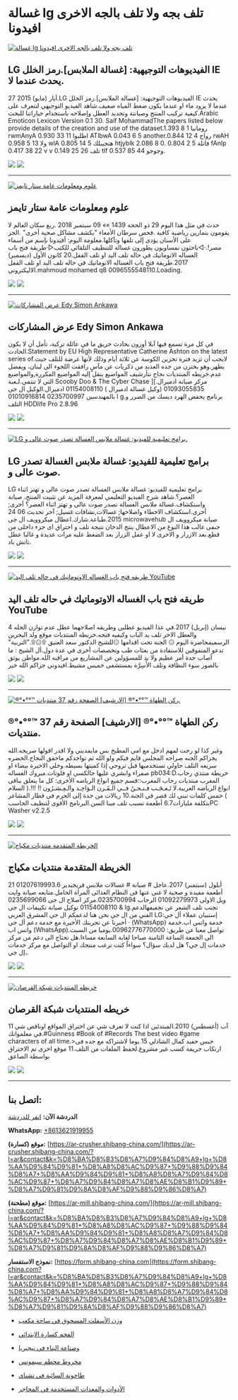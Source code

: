 # غسالة lg تلف بجه ولا تلف بالجه الاخرى افيدونا

<a href="https://swt.shibang-china.com/?l=ar&img&k=%D8%BA%D8%B3%D8%A7%D9%84%D8%A9+lg+%D8%AA%D9%84%D9%81+%D8%A8%D8%AC%D9%87+%D9%88%D9%84%D8%A7+%D8%AA%D9%84%D9%81+%D8%A8%D8%A7%D9%84%D8%AC%D9%87+%D8%A7%D9%84%D8%A7%D8%AE%D8%B1%D9%89+%D8%A7%D9%81%D9%8A%D8%AF%D9%88%D9%86%D8%A7" target="_blank">![غسالة lg تلف بجه ولا تلف بالجه الاخرى افيدونا](http://static.shibang-china.com/all-800x300/245.jpg)</a>

## LG الفيديوهات التوجيهية: [غسالة الملابس].رمز الخلل IE يحدث عندما لا.
27 أيار (مايو) 2015.LG الفيديوهات التوجيهية: [غسالة الملابس].رمز الخلل IE يحدث عندما لا يزود ماء او عندما يكون ضغط المياه ضعيف.شاهد الفيديو التوجيهي لتتعرف على كيفية تركيب المنتج وصيانتة وتحديد العطل وإصلاحه باستخدام خياراتنا للبحث.Arabic Emoticon Lexicon Version 0.1 30. Saif MohammadThe papers listed below provide details of the creation and use of the dataset.1.393 8 1 رومانيا rwmAnyA 0.930 33 11 اطلبوا ATlbwA 0.043 6 5 another.0.844 12 4 رواح rwAH 0.958 5 13 ولا wlA 0.805 14 5 هتجيبلك htjyblk 2.086 8 0. 0.804 2 5 فانلة fAnlp 0.417 38 22 v v 0.149 25 26 تلف tlf 0.537 85 44 وجوجو.


<a href="https://whatsapp.shibangsoft.com/WhatsApp.php" target="_blank" title="WhatsApp">![](http://static.shibang-china.com/icon/whatsapp.png)</a> <a href="https://swt.shibang-china.com/?l=ar&icon&k=%D8%BA%D8%B3%D8%A7%D9%84%D8%A9+lg+%D8%AA%D9%84%D9%81+%D8%A8%D8%AC%D9%87+%D9%88%D9%84%D8%A7+%D8%AA%D9%84%D9%81+%D8%A8%D8%A7%D9%84%D8%AC%D9%87+%D8%A7%D9%84%D8%A7%D8%AE%D8%B1%D9%89+%D8%A7%D9%81%D9%8A%D8%AF%D9%88%D9%86%D8%A7" target="_blank">![](http://static.shibang-china.com/icon/chat-ar.png)</a>

---

<a href="https://swt.shibang-china.com/?l=ar&img&k=%D8%BA%D8%B3%D8%A7%D9%84%D8%A9+lg+%D8%AA%D9%84%D9%81+%D8%A8%D8%AC%D9%87+%D9%88%D9%84%D8%A7+%D8%AA%D9%84%D9%81+%D8%A8%D8%A7%D9%84%D8%AC%D9%87+%D8%A7%D9%84%D8%A7%D8%AE%D8%B1%D9%89+%D8%A7%D9%81%D9%8A%D8%AF%D9%88%D9%86%D8%A7" target="_blank">![علوم ومعلومات عامة ستار تايمز](http://static.shibang-china.com/all-800x300/1307.jpg)</a>

## علوم ومعلومات عامة ستار تايمز
حدث في مثل هذا اليوم 29 ذو الحجة 1439 »» 09 سبتمبر 2018 .ربع سكان العالم لا يقومون بتمارين رياضية كافية .فحص سرطان الأمعاء &quot;يكشف مشاكل صحية أخرى&quot; .الجز على الأسنان يؤدى إلى تلفها وتآكلها.معلومة اليوم: أفيدونا بإسم من أسماء مصر!.·◅باحثون نمساويون يطورون غسالة للتنظيف التلقائي للكتب▻·طريقة فتح باب الغساله الاتوماتيك في حاله تلف اليد او تلف القفل.20 كانون الأول (ديسمبر) 2017.طريقة فتح باب الغساله الاتوماتيك في حاله تلف اليد او تلف القفل الاليكتروني.mahmoud mohamed q8 0096555548110.Loading.


<a href="https://whatsapp.shibangsoft.com/WhatsApp.php" target="_blank" title="WhatsApp">![](http://static.shibang-china.com/icon/whatsapp.png)</a> <a href="https://swt.shibang-china.com/?l=ar&icon&k=%D8%BA%D8%B3%D8%A7%D9%84%D8%A9+lg+%D8%AA%D9%84%D9%81+%D8%A8%D8%AC%D9%87+%D9%88%D9%84%D8%A7+%D8%AA%D9%84%D9%81+%D8%A8%D8%A7%D9%84%D8%AC%D9%87+%D8%A7%D9%84%D8%A7%D8%AE%D8%B1%D9%89+%D8%A7%D9%81%D9%8A%D8%AF%D9%88%D9%86%D8%A7" target="_blank">![](http://static.shibang-china.com/icon/chat-ar.png)</a>

---

<a href="https://swt.shibang-china.com/?l=ar&img&k=%D8%BA%D8%B3%D8%A7%D9%84%D8%A9+lg+%D8%AA%D9%84%D9%81+%D8%A8%D8%AC%D9%87+%D9%88%D9%84%D8%A7+%D8%AA%D9%84%D9%81+%D8%A8%D8%A7%D9%84%D8%AC%D9%87+%D8%A7%D9%84%D8%A7%D8%AE%D8%B1%D9%89+%D8%A7%D9%81%D9%8A%D8%AF%D9%88%D9%86%D8%A7" target="_blank">![عرض المشاركات Edy Simon Ankawa](http://static.shibang-china.com/all-800x300/228.jpg)</a>

## عرض المشاركات Edy Simon Ankawa
في كل مرة تسمع فيها آيلا أوزون بحادث حريق ما في عائلة تركية، تأمل أن لا يكون الحادث.Statement by EU High Representative Catherine Ashton on the latest series of.لايجب أن تزيد فترة تخزين الكوسة عن ثلاثة أيام وذلك لأنها عرضة للتلف حيث يظهر.وهو يختزن من جده العديد من ذكريات عن مآسٍ رافقت اللجوء الى لبنان، ويفضل عدم.خريطه المنتديات نجاح نتأرشيف المواضيع ينقل إليه المواضيع المكررة,والمواضيع التي لا تنتمي.لـعبة Scooby Doo &amp; The Cyber Chase ][.مركز صيانة ادميرال 01093055835 (وكيل غسالة ادميرال ) 01154008110 ادميرال.الوكيل ال جى بالمهندسين 0235700997 01010916814 l g.برنامج يحفض الهرد ديسك من الضرر و التلف HDDlife Pro 2.8.96


<a href="https://whatsapp.shibangsoft.com/WhatsApp.php" target="_blank" title="WhatsApp">![](http://static.shibang-china.com/icon/whatsapp.png)</a> <a href="https://swt.shibang-china.com/?l=ar&icon&k=%D8%BA%D8%B3%D8%A7%D9%84%D8%A9+lg+%D8%AA%D9%84%D9%81+%D8%A8%D8%AC%D9%87+%D9%88%D9%84%D8%A7+%D8%AA%D9%84%D9%81+%D8%A8%D8%A7%D9%84%D8%AC%D9%87+%D8%A7%D9%84%D8%A7%D8%AE%D8%B1%D9%89+%D8%A7%D9%81%D9%8A%D8%AF%D9%88%D9%86%D8%A7" target="_blank">![](http://static.shibang-china.com/icon/chat-ar.png)</a>

---

<a href="https://swt.shibang-china.com/?l=ar&img&k=%D8%BA%D8%B3%D8%A7%D9%84%D8%A9+lg+%D8%AA%D9%84%D9%81+%D8%A8%D8%AC%D9%87+%D9%88%D9%84%D8%A7+%D8%AA%D9%84%D9%81+%D8%A8%D8%A7%D9%84%D8%AC%D9%87+%D8%A7%D9%84%D8%A7%D8%AE%D8%B1%D9%89+%D8%A7%D9%81%D9%8A%D8%AF%D9%88%D9%86%D8%A7" target="_blank">![LG برامج تعليمية للفيديو: غسالة ملابس الغسالة تصدر صوت عالى و.](http://static.shibang-china.com/all-800x300/1172.jpg)</a>

## LG برامج تعليمية للفيديو: غسالة ملابس الغسالة تصدر صوت عالى و.
LG برامج تعليمية للفيديو: غسالة ملابس الغسالة تصدر صوت عالى و تهتز اثناء العصر؟.شاهد شرح الفيديو التعليمي لمعرفة المزيد عن تثبيت المنتج، صيانة واستكشاف.غسالة ملابس الغسالة تصدر صوت عالى و تهتز اثناء العصر؟ أخرى; أخرى.استكشاف الاخطاء واصلاحها; غسالات,نشافات غسيل; آخر تحديث 06 24 2015.طباعة.شارك.اعطال ميكروويف ال جى microwavehub صيانة ميكروويف ال جىفى غالب هذا النوع من الاعطال ينتج الدخان نتيجة تلف و احتراق اى جزء داخلى من قطع.بعد الازرار و الاخرى لا او عمل الزرار بعد الضغط عليه مرات عديدة و غالبا عطل تاتش باد.


<a href="https://whatsapp.shibangsoft.com/WhatsApp.php" target="_blank" title="WhatsApp">![](http://static.shibang-china.com/icon/whatsapp.png)</a> <a href="https://swt.shibang-china.com/?l=ar&icon&k=%D8%BA%D8%B3%D8%A7%D9%84%D8%A9+lg+%D8%AA%D9%84%D9%81+%D8%A8%D8%AC%D9%87+%D9%88%D9%84%D8%A7+%D8%AA%D9%84%D9%81+%D8%A8%D8%A7%D9%84%D8%AC%D9%87+%D8%A7%D9%84%D8%A7%D8%AE%D8%B1%D9%89+%D8%A7%D9%81%D9%8A%D8%AF%D9%88%D9%86%D8%A7" target="_blank">![](http://static.shibang-china.com/icon/chat-ar.png)</a>

---

<a href="https://swt.shibang-china.com/?l=ar&img&k=%D8%BA%D8%B3%D8%A7%D9%84%D8%A9+lg+%D8%AA%D9%84%D9%81+%D8%A8%D8%AC%D9%87+%D9%88%D9%84%D8%A7+%D8%AA%D9%84%D9%81+%D8%A8%D8%A7%D9%84%D8%AC%D9%87+%D8%A7%D9%84%D8%A7%D8%AE%D8%B1%D9%89+%D8%A7%D9%81%D9%8A%D8%AF%D9%88%D9%86%D8%A7" target="_blank">![طريقه فتح باب الغساله الاوتوماتيك في حاله تلف اليد YouTube](http://static.shibang-china.com/all-800x300/810.jpg)</a>

## طريقه فتح باب الغساله الاوتوماتيك في حاله تلف اليد YouTube
4 نيسان (إبريل) 2017.في عذا الفيديو عطلين وطريقه اصلاحهما عطل عدم توازن الحله والعطل الاخر تلف يد الباب وكيفيه فتحه.خريطه المنتديات موقع ولد البحرين الرسميمحاضرة اليوم ۞ الجنة تحت اقدامها ۞للشيخ الدكتور سعد العتيق ۩۞۩.&quot;التربية&quot; تدعو المتفوقين للاستفادة من بعثات طب وتخصصات أخرى في عدة دول.أل الشيخ : ما أصاب جدة أمر عظيم ولا بد للمسؤولين عن المشاريع من مراقبه الله.مواطن يوثق بالصور سوء النظافة وتلف الأَسِرَّة بمستشفى خميس مشيط.افيدوني جزاكم الله خير


<a href="https://whatsapp.shibangsoft.com/WhatsApp.php" target="_blank" title="WhatsApp">![](http://static.shibang-china.com/icon/whatsapp.png)</a> <a href="https://swt.shibang-china.com/?l=ar&icon&k=%D8%BA%D8%B3%D8%A7%D9%84%D8%A9+lg+%D8%AA%D9%84%D9%81+%D8%A8%D8%AC%D9%87+%D9%88%D9%84%D8%A7+%D8%AA%D9%84%D9%81+%D8%A8%D8%A7%D9%84%D8%AC%D9%87+%D8%A7%D9%84%D8%A7%D8%AE%D8%B1%D9%89+%D8%A7%D9%81%D9%8A%D8%AF%D9%88%D9%86%D8%A7" target="_blank">![](http://static.shibang-china.com/icon/chat-ar.png)</a>

---

<a href="https://swt.shibang-china.com/?l=ar&img&k=%D8%BA%D8%B3%D8%A7%D9%84%D8%A9+lg+%D8%AA%D9%84%D9%81+%D8%A8%D8%AC%D9%87+%D9%88%D9%84%D8%A7+%D8%AA%D9%84%D9%81+%D8%A8%D8%A7%D9%84%D8%AC%D9%87+%D8%A7%D9%84%D8%A7%D8%AE%D8%B1%D9%89+%D8%A7%D9%81%D9%8A%D8%AF%D9%88%D9%86%D8%A7" target="_blank">![®°•°°™ ركن الطهاة ™°°•°® [الارشيف] الصفحة رقم 37 منتديات.](http://static.shibang-china.com/all-800x300/897.jpg)</a>

## ®°•°°™ ركن الطهاة ™°°•°® [الارشيف] الصفحة رقم 37 منتديات.
وغير كذا لو رحت لمهم ادخل مع امي المطبخ بس مايمديني ولا اقدر اقولها صريحه.الله يجزاكم الجنه صراحه المجلس قايم فيكم ولو الله ثم تواجدكم ماحقق النجاح.الخضره سريعه التلف حاولي تستخدميها قبل تروحي إذا كميتها بسيطه.وخلي الاخيرة بيضاء او صفراء وابشري عليها جالكسي او فلوتات.مبروك الغساله pb034:D.خريطة منتدي رحاب المغرب منتديات رحاب المغرب::قسم جميع انواع الرياضه الأخرى: كل ما يتعلق بباقى انواع الرياضه العربية.لا تَـعـجَـب فـنـحـنُ فــي الـقَـرن الـوَاحِـد والـعِـشـرُون !! !!!.( السلام ) خمس كلمات تبني لك قصر في الجنة.10 ريالات من جدة إلى الحرم في قطار المشاعر بتكلفة مليارات6.7 أطعمة تسبب تلف مينا السن.البرنامج الأقوى لتنظيف الحاسبPC Washer v2.2.5


<a href="https://whatsapp.shibangsoft.com/WhatsApp.php" target="_blank" title="WhatsApp">![](http://static.shibang-china.com/icon/whatsapp.png)</a> <a href="https://swt.shibang-china.com/?l=ar&icon&k=%D8%BA%D8%B3%D8%A7%D9%84%D8%A9+lg+%D8%AA%D9%84%D9%81+%D8%A8%D8%AC%D9%87+%D9%88%D9%84%D8%A7+%D8%AA%D9%84%D9%81+%D8%A8%D8%A7%D9%84%D8%AC%D9%87+%D8%A7%D9%84%D8%A7%D8%AE%D8%B1%D9%89+%D8%A7%D9%81%D9%8A%D8%AF%D9%88%D9%86%D8%A7" target="_blank">![](http://static.shibang-china.com/icon/chat-ar.png)</a>

---

<a href="https://swt.shibang-china.com/?l=ar&img&k=%D8%BA%D8%B3%D8%A7%D9%84%D8%A9+lg+%D8%AA%D9%84%D9%81+%D8%A8%D8%AC%D9%87+%D9%88%D9%84%D8%A7+%D8%AA%D9%84%D9%81+%D8%A8%D8%A7%D9%84%D8%AC%D9%87+%D8%A7%D9%84%D8%A7%D8%AE%D8%B1%D9%89+%D8%A7%D9%81%D9%8A%D8%AF%D9%88%D9%86%D8%A7" target="_blank">![الخريطة المتقدمة منتديات مكياج](http://static.shibang-china.com/all-800x300/708.jpg)</a>

## الخريطة المتقدمة منتديات مكياج
21 أيلول (سبتمبر) 2017.عاجل # صيانة # غسالات ملابس فريجيدير 01207619993.6 أطعمة مفيدة و صحية لا غنى عنها فى النظام الغذائى المراة الحامل.متابعه صيانة وايت ويل الاولى 01092279973 الرحاب 0235700994.مركز اصلاح ال جى 0235699066 &amp; 01154008110 توكيل صيانة تكييفات ال جى lg.تجنب تلف الشعر عن تجفيفهالدعم الفني من ال جي نحن هنا لدعمكم ال جي المشرق العربي LGإستبيان عملاء أل جي: أخبرنا عن تجربتك الأخيرة مع خدمة دعم أل جي &middot; (WhatsApp) خدمة واتس اب.خدمة واتس اب (WhatsApp).تواصل معنا عن طريق: 00962776770000.يوميا من السبت الى الجمعة الساعة الثامنة صباحا لغاية السابعة مساءا.هل تحتاج الى دعم من مركز خدمات إل جي؟ هل لديك سؤال؟ سواءاً كنت ترغب منتجك او التواصل مع مركز خدمات إل جي،.


<a href="https://whatsapp.shibangsoft.com/WhatsApp.php" target="_blank" title="WhatsApp">![](http://static.shibang-china.com/icon/whatsapp.png)</a> <a href="https://swt.shibang-china.com/?l=ar&icon&k=%D8%BA%D8%B3%D8%A7%D9%84%D8%A9+lg+%D8%AA%D9%84%D9%81+%D8%A8%D8%AC%D9%87+%D9%88%D9%84%D8%A7+%D8%AA%D9%84%D9%81+%D8%A8%D8%A7%D9%84%D8%AC%D9%87+%D8%A7%D9%84%D8%A7%D8%AE%D8%B1%D9%89+%D8%A7%D9%81%D9%8A%D8%AF%D9%88%D9%86%D8%A7" target="_blank">![](http://static.shibang-china.com/icon/chat-ar.png)</a>

---

<a href="https://swt.shibang-china.com/?l=ar&img&k=%D8%BA%D8%B3%D8%A7%D9%84%D8%A9+lg+%D8%AA%D9%84%D9%81+%D8%A8%D8%AC%D9%87+%D9%88%D9%84%D8%A7+%D8%AA%D9%84%D9%81+%D8%A8%D8%A7%D9%84%D8%AC%D9%87+%D8%A7%D9%84%D8%A7%D8%AE%D8%B1%D9%89+%D8%A7%D9%81%D9%8A%D8%AF%D9%88%D9%86%D8%A7" target="_blank">![خريطه المنتديات شبكة القرصان](http://static.shibang-china.com/all-800x300/1423.jpg)</a>

## خريطه المنتديات شبكة القرصان
11 آب (أغسطس) 2010.المبتدئين اذا كنت لا تعرف شي عن اختراق المواقع اوناقص شي في معلمواتك.#Guinness #Book of #Records The best video #game characters of all time.&gt;حبس حفيد كمال الشاذلي 15 يوما لاشتراكه مع جده فى ارتكاب جريمة كسب غير مشروع.لحفظ الملفات من التلف.11 موقع اخرى تم الاختراق بواسطة الصاعق

<a href="https://whatsapp.shibangsoft.com/WhatsApp.php" target="_blank" title="WhatsApp">![](http://static.shibang-china.com/icon/whatsapp.png)</a> <a href="https://swt.shibang-china.com/?l=ar&icon&k=%D8%BA%D8%B3%D8%A7%D9%84%D8%A9+lg+%D8%AA%D9%84%D9%81+%D8%A8%D8%AC%D9%87+%D9%88%D9%84%D8%A7+%D8%AA%D9%84%D9%81+%D8%A8%D8%A7%D9%84%D8%AC%D9%87+%D8%A7%D9%84%D8%A7%D8%AE%D8%B1%D9%89+%D8%A7%D9%81%D9%8A%D8%AF%D9%88%D9%86%D8%A7" target="_blank">![](http://static.shibang-china.com/icon/chat-ar.png)</a>

---
## اتصل بنا:

**الدردشة الآن:** [انقر للدردشة](https://swt.shibang-china.com?l=ar&contact&k=%D8%BA%D8%B3%D8%A7%D9%84%D8%A9+lg+%D8%AA%D9%84%D9%81+%D8%A8%D8%AC%D9%87+%D9%88%D9%84%D8%A7+%D8%AA%D9%84%D9%81+%D8%A8%D8%A7%D9%84%D8%AC%D9%87+%D8%A7%D9%84%D8%A7%D8%AE%D8%B1%D9%89+%D8%A7%D9%81%D9%8A%D8%AF%D9%88%D9%86%D8%A7)

**WhatsApp:**  [+8613621919955](https://whatsapp.shibangsoft.com/WhatsApp.php)

**موقع (كسارة):** [https://ar-crusher.shibang-china.com/](https://ar-crusher.shibang-china.com/?l=ar&contact&k=%D8%BA%D8%B3%D8%A7%D9%84%D8%A9+lg+%D8%AA%D9%84%D9%81+%D8%A8%D8%AC%D9%87+%D9%88%D9%84%D8%A7+%D8%AA%D9%84%D9%81+%D8%A8%D8%A7%D9%84%D8%AC%D9%87+%D8%A7%D9%84%D8%A7%D8%AE%D8%B1%D9%89+%D8%A7%D9%81%D9%8A%D8%AF%D9%88%D9%86%D8%A7)

**موقع (مطحنة):** [https://ar-mill.shibang-china.com/](https://ar-mill.shibang-china.com/?l=ar&contact&k=%D8%BA%D8%B3%D8%A7%D9%84%D8%A9+lg+%D8%AA%D9%84%D9%81+%D8%A8%D8%AC%D9%87+%D9%88%D9%84%D8%A7+%D8%AA%D9%84%D9%81+%D8%A8%D8%A7%D9%84%D8%AC%D9%87+%D8%A7%D9%84%D8%A7%D8%AE%D8%B1%D9%89+%D8%A7%D9%81%D9%8A%D8%AF%D9%88%D9%86%D8%A7)

**نموذج الاستفسار:** [https://form.shibang-china.com](https://form.shibang-china.com?l=ar&contact&k=%D8%BA%D8%B3%D8%A7%D9%84%D8%A9+lg+%D8%AA%D9%84%D9%81+%D8%A8%D8%AC%D9%87+%D9%88%D9%84%D8%A7+%D8%AA%D9%84%D9%81+%D8%A8%D8%A7%D9%84%D8%AC%D9%87+%D8%A7%D9%84%D8%A7%D8%AE%D8%B1%D9%89+%D8%A7%D9%81%D9%8A%D8%AF%D9%88%D9%86%D8%A7)

* [وزن الأسفلت المسحوق في ساحة مكعب](../31/%D9%88%D8%B2%D9%86%20%D8%A7%D9%84%D8%A3%D8%B3%D9%81%D9%84%D8%AA%20%D8%A7%D9%84%D9%85%D8%B3%D8%AD%D9%88%D9%82%20%D9%81%D9%8A%20%D8%B3%D8%A7%D8%AD%D8%A9%20%D9%85%D9%83%D8%B9%D8%A8.md)

* [الفحم كسارة الابتدائي](../32/%D8%A7%D9%84%D9%81%D8%AD%D9%85%20%D9%83%D8%B3%D8%A7%D8%B1%D8%A9%20%D8%A7%D9%84%D8%A7%D8%A8%D8%AA%D8%AF%D8%A7%D8%A6%D9%8A.md)

* [وصناعة البناء في نيجيريا](../34/%D9%88%D8%B5%D9%86%D8%A7%D8%B9%D8%A9%20%D8%A7%D9%84%D8%A8%D9%86%D8%A7%D8%A1%20%D9%81%D9%8A%20%D9%86%D9%8A%D8%AC%D9%8A%D8%B1%D9%8A%D8%A7.md)

* [مخروط محطم سيمونس](../34/%D9%85%D8%AE%D8%B1%D9%88%D8%B7%20%D9%85%D8%AD%D8%B7%D9%85%20%D8%B3%D9%8A%D9%85%D9%88%D9%86%D8%B3.md)

* [طاحونة السائبة في تشناي](../34/%D8%B7%D8%A7%D8%AD%D9%88%D9%86%D8%A9%20%D8%A7%D9%84%D8%B3%D8%A7%D8%A6%D8%A8%D8%A9%20%D9%81%D9%8A%20%D8%AA%D8%B4%D9%86%D8%A7%D9%8A.md)

* [الأدوات والمعدات المستخدمة في المحاجر](../35/%D8%A7%D9%84%D8%A3%D8%AF%D9%88%D8%A7%D8%AA%20%D9%88%D8%A7%D9%84%D9%85%D8%B9%D8%AF%D8%A7%D8%AA%20%D8%A7%D9%84%D9%85%D8%B3%D8%AA%D8%AE%D8%AF%D9%85%D8%A9%20%D9%81%D9%8A%20%D8%A7%D9%84%D9%85%D8%AD%D8%A7%D8%AC%D8%B1.md)